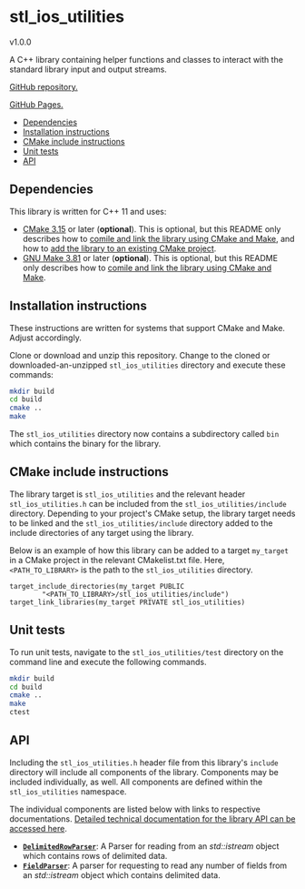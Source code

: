 # stl_ios_utilities

v1.0.0

A C++ library containing helper functions and classes to interact with the
standard library input and output streams.

[GitHub repository.](https://github.com/JasperBraun/stl_ios_utilities.git)

[GitHub Pages.](https://jasperbraun.github.io/stl_ios_utilities/)

* [Dependencies](#dependencies)
* [Installation instructions](#installation-instructions)
* [CMake include instructions](#cmake-include-instructions)
* [Unit tests](#unit-tests)
* [API](#api)

## Dependencies

This library is written for C++ 11 and uses:
* [CMake 3.15](https://cmake.org/) or later (**optional**). This is
  optional, but this README only describes how to [comile and link the library
  using CMake and Make](#installation-instructions), and how to [add the library
  to an existing CMake project](#cmake-include-instructions).
* [GNU Make 3.81](https://www.gnu.org/software/make/) or later (**optional**).
  This is optional, but this README only describes how to [comile and link the
  library using CMake and Make](#installation-instructions).

## Installation instructions

These instructions are written for systems that support CMake and Make. Adjust
accordingly.

Clone or download and unzip this repository. Change to the cloned or
downloaded-an-unzipped `stl_ios_utilities` directory and execute these commands:

```sh
mkdir build
cd build
cmake ..
make
```

The `stl_ios_utilities` directory now contains a subdirectory called `bin` which
contains the binary for the library.

## CMake include instructions

The library target is `stl_ios_utilities` and the relevant header
`stl_ios_utilities.h` can be included from the `stl_ios_utilities/include`
directory. Depending to your project's CMake setup, the library target needs to
be linked and the `stl_ios_utilities/include` directory added to the include
directories of any target using the library.

Below is an example of how this library can be added to a target `my_target` in
a CMake project in the relevant CMakelist.txt file. Here, `<PATH_TO_LIBRARY>` is
the path to the `stl_ios_utilities` directory.

```
target_include_directories(my_target PUBLIC
        "<PATH_TO_LIBRARY>/stl_ios_utilities/include")
target_link_libraries(my_target PRIVATE stl_ios_utilities)
```

## Unit tests

To run unit tests, navigate to the `stl_ios_utilities/test` directory on the
command line and execute the following commands.

```sh
mkdir build
cd build
cmake ..
make
ctest
```

## API

Including the `stl_ios_utilities.h` header file from this library's `include`
directory will include all components of the library. Components may be included
individually, as well. All components are defined within the `stl_ios_utilities`
namespace.

The individual components are listed below with links to respective
documentations. [Detailed technical documentation for the library API can be
accessed here](https://jasperbraun.github.io/stl_ios_utilities/docs/doc/doxygen/html/index.html).

* [**`DelimitedRowParser`**](docs/delimited_row_parser.md): A Parser for reading
  from an *std::istream* object which contains rows of delimited data.
* [**`FieldParser`**](docs/field_parser.md): A parser for requesting to read any
  number of fields from an *std::istream* object which contains delimited data.